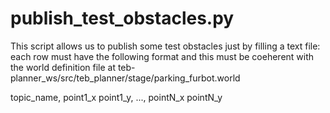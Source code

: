 # publish_test_obstacles.py
This script allows us to publish some test obstacles just by filling a text file:
each row must have the following format and this must be coeherent with the world definition file at  teb-planner_ws/src/teb_planner/stage/parking_furbot.world

topic_name, point1_x point1_y, ..., pointN_x pointN_y
